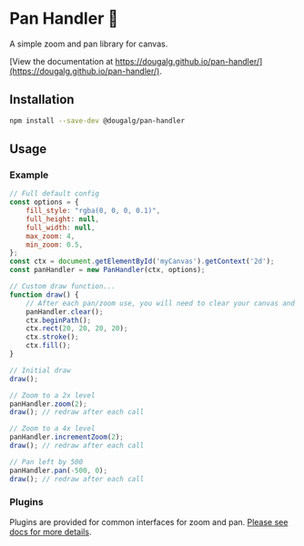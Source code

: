 # Pan Handler 🥘

A simple zoom and pan library for canvas.

[View the documentation at https://dougalg.github.io/pan-handler/](https://dougalg.github.io/pan-handler/).

## Installation

```sh
npm install --save-dev @dougalg/pan-handler
```

## Usage

### Example

```js
// Full default config
const options = {
	fill_style: "rgba(0, 0, 0, 0.1)",
	full_height: null,
	full_width: null,
	max_zoom: 4,
	min_zoom: 0.5,
};
const ctx = document.getElementById('myCanvas').getContext('2d');
const panHandler = new PanHandler(ctx, options);

// Custom draw function...
function draw() {
	// After each pan/zoom use, you will need to clear your canvas and draw it again
	panHandler.clear();
	ctx.beginPath();
	ctx.rect(20, 20, 20, 20);
	ctx.stroke();
	ctx.fill();
}

// Initial draw
draw();

// Zoom to a 2x level
panHandler.zoom(2);
draw(); // redraw after each call

// Zoom to a 4x level
panHandler.incrementZoom(2);
draw(); // redraw after each call

// Pan left by 500
panHandler.pan(-500, 0);
draw(); // redraw after each call
```

### Plugins

Plugins are provided for common interfaces for zoom and pan. [Please see docs for more details](https://dougalg.github.io/pan-handler/).
